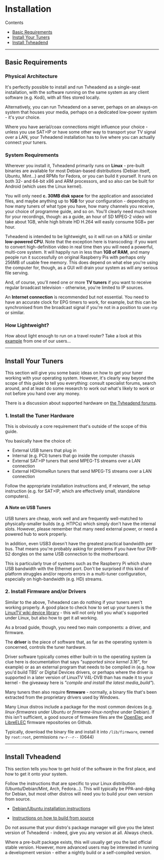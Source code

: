 # Installation

Contents

* [Basic Requirements](#basic-requirements)
* [Install Your Tuners](#install-your-tuners)
* [Install Tvheadend](#install-tvheadend)

---

## Basic Requirements

### Physical Architecture

It's perfectly possible to install and run Tvheadend as a single-seat installation,
with the software running on the same system as any client software (e.g. Kodi),
with all files stored locally.

Alternatively, you can run Tvheadend on a server, perhaps on an always-on
system that houses your media, perhaps on a dedicated low-power system - it's your choice.

Where you have aerial/coax connections might influence your choice - unless
you use SAT>IP or have some other way to transport your TV signal over a LAN,
your Tvheadend installation has to live where you can actually connect your
tuners. 

### System Requirements

Wherever you install it, Tvheadend primarily runs on **Linux** - pre-built
binaries are available for most Debian-based distributions (Debian itself, Ubuntu,
Mint...) and RPMs for Fedora, or you can build it yourself. It runs on both
32- and 64-bit x86 and ARM processors, and so also can be built for Android
(which uses the Linux kernel).

You will only need **c. 30MB disk space** for the application and associated
files, and maybe anything up to **1GB** for your configuration - depending on 
how many tuners of what type you have, how many channels you receive, your
choice of programme guide, and so on. You'll clearly need much more for
your recordings, though: as a guide, an hour of SD MPEG-2 video will take
about 1GB, while high bitrate HD H.264 will easily consume 5GB+ per hour.

Tvheadend is intended to be lightweight, so it will run on a NAS or similar
**low-powered CPU**. Note that the exception here is transcoding: if you want
to convert high-definition video in real time then you will need a powerful,
multi-core system. It will happily run in less than **1GB of RAM**, and many
people run it successfully on original Raspberry Pis with perhaps only 256MB
of usable free memory. This does depend on what else you're using the computer
for, though, as a GUI will drain your system as will any serious file serving.

And, of course, you'll need one or more **TV tuners** if you want to receive
regular broadcast television - otherwise, you're limited to IP sources.

An **Internet connection** is recommended but not essential. You need to 
have an accurate clock for EPG timers to work, for example, but this can be 
synchronised from the broadcast signal if you're not in a position to use
`ntp` or similar.

### How Lightweight?

How about light enough to run on a travel router? Take a look at this
[example](https://tvheadend.org/boards/4/topics/16579) from one of our users...

---

## Install Your Tuners

This section will give you some basic ideas on how to get your tuner working
with your operating system. However, it's clearly way beyond the scope of
this guide to tell you everything: consult specialist forums, search around, 
and at least do some research to work out what's likely to work or not
before you hand over any money.

There is a discussion about supported hardware on [the Tvheadend
forums](https://tvheadend.org/boards/5/topics/5102).

### 1. Install the Tuner Hardware

This is obviously a core requirement that's outside of the scope of this guide.

You basically have the choice of:

* External USB tuners that plug in
* Internal (e.g. PCI) tuners that go inside the computer chassis
* External SAT>IP tuners that send MPEG-TS streams over a LAN connection
* External HDHomeRun tuners that send MPEG-TS streams over a LAN connection

Follow the appropriate installation instructions and, if relevant, the
setup instruction (e.g. for SAT>IP, which are effectively small, standalone
computers).

#### A Note on USB Tuners

USB tuners are cheap, work well and are frequently well-matched to physically-smaller
builds (e.g. HTPCs) which simply don't have the internal slots. However, please
remember that many need external power, or need a powered hub to work properly.

In addition, even USB3 doesn't have the greatest practical bandwidth per bus. That
means you're probably asking for problems if you have four DVB-S2 dongles on the same USB
connection to the motherboard.

This is particularly true of systems such as the Raspberry Pi which share USB
bandwidth with the Ethernet port. Don't be surprised if this kind of platform struggles
and/or reports errors in a multi-tuner configuration, especially on
high-bandwidth (e.g. HD) streams.

### 2. Install Firmware and/or Drivers

Similar to the above, Tvheadend can do nothing if your tuners aren't working
properly. A good place to check how to set up your tuners is the
[LinuxTV wiki device library](http://www.linuxtv.org/wiki/index.php/Hardware_Device_Information) -
this will not only tell you what's supported under Linux, but also
how to get it all working.

As a broad guide, though, you need two main components: a driver, and firmware. 

The **driver** is the piece of software that, as far as the operating system is concerned,
controls the tuner hardware. 

Driver software typically comes either built-in to the operating system
(a clue here is documentation that says *"supported since kernel 3.16"*, for example)
or as an external program that needs to be compiled in (e.g. how you'd build TBS'
or Digital Devices drivers, or perhaps where the driver is supported in a later version
of LinuxTV V4L-DVB than has made it to your kernel - the giveaway here is 
*"compile and install the latest media_build"*).

Many tuners then also require **firmware** - normally, a binary file that's been
extracted from the proprietary drivers used by Windows.

Many Linux distros include a package for the most common devices (e.g.
*linux-firmwares* under Ubuntu or *firmware-linux-nonfree* under Debian).
If this isn't sufficient, a good source of firmware files are the
[OpenElec](https://github.com/OpenELEC/dvb-firmware) and [LibreELEC](https://github.com/libreELEC/dvb-firmware)
firmware repositories on Github.

Typically, download the binary file and install it into `/lib/firmware`, owned
by `root:root`, permissions `rw-r--r--` (0644)

---

## Install Tvheadend

This section tells you how to get hold of the software in the first place,
and how to get it onto your system.

Follow the instructions that are specific to your Linux distribution
(Ubuntu/Debian/Mint, Arch, Fedora...). This will typically be PPA-and-dpkg
for Debian, but most other distros will need you to build your own version from source.

* [Debian/Ubuntu installation instructions](https://tvheadend.org/projects/tvheadend/wiki/AptRepository)

* [Instructions on how to build from source](https://tvheadend.org/projects/tvheadend/wiki/Building)

Do not assume that your distro's package manager will give you the latest
version of Tvheadend - indeed, give you any version at all. Always check.

Where a pre-built package exists, this will usually get you the last official
stable version. However, more advanced users may be interested in running
a development version - either a nightly build or a self-compiled version.

